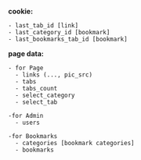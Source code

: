 **cookie:**

    - last_tab_id [link]
    - last_category_id [bookmark]
    - last_bookmarks_tab_id [bookmark]

**page data:** 

    - for Page
      - links (..., pic_src)
      - tabs
      - tabs_count
      - select_category
      - select_tab

    -for Admin      
      - users
      
    -for Bookmarks      
      - categories [bookmark categories]
      - bookmarks